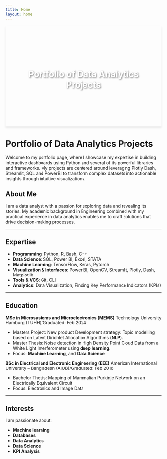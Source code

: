 ```yaml
---
title: Home
layout: home
---
```




<div style="background: url('https://th.bing.com/th/id/OIG2.S2sv_QRxWJH0Xqwzx8WN?pid=ImgGn') no-repeat center center; background-size: cover; box-shadow: 0 4px 6px rgba(0,0,0,0.1); text-align: center; padding: 100px 20px;">
    <h1 style="color: white; text-shadow: 2px 2px 4px rgba(0,0,0,0.5);"> Portfolio of Data Analytics Projects</h1>
</div>

# Portfolio of Data Analytics Projects

Welcome to my portfolio page, where I showcase my expertise in building interactive dashboards using Python and several of its powerful libraries and frameworks. My projects are centered around leveraging Plotly Dash, Streamlit, SQL and PowerBI to transform complex datasets into actionable insights through intuitive visualizations.

## About Me

I am a data analyst with a passion for exploring data and revealing its stories. My academic background in Engineering combined with my practical experience in data analytics enables me to craft solutions that drive decision-making processes.

---
## Expertise

- **Programming**: Python, R, Bash, C++
- **Data Science**: SQL, Power BI, Excel, STATA
- **Machine Learning**: TensorFlow, Keras, Pytorch
- **Visualization & Interfaces**: Power BI, OpenCV, Streamlit, Plotly, Dash, Matplotlib
- **Tools & VCS**: Git, CLI
- **Analytics**: Data Visualization, Finding Key Performance Indicators (KPIs)

---
## Education

**MSc in Microsystems and Microelectronics (MEMS)**
Technology University Hamburg (TUHH)/Graduated: Feb 2024
- Masters Project: New product Development strategy: Topic modelling based 
on Latent Dirichlet Allocation Algorithms (**NLP**).
- Master Thesis: Noise detection in High Density Point Cloud Data from a White Light Interferometer using **deep learning**. 
- Focus: **Machine Learning**, and **Data Science** 

**BSc in Electrical and Electronic Engineering (EEE)**
American International University – Bangladesh (AIUB)/Graduated: Feb 2016
- Bachelor Thesis: Mapping of Mammalian Purkinje Network on an Electrically Equivalent Circuit
- Focus: Electronics and Image Data 

---
## Interests

I am passionate about:
- **Machine learning**
- **Databases**
- **Data Analytics**
- **Data Science**
- **KPI Analysis**
